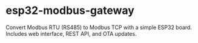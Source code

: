 # esp32-modbus-gateway
Convert Modbus RTU (RS485) to Modbus TCP with a simple ESP32 board. Includes web interface, REST API, and OTA updates.
